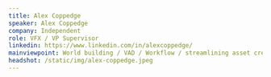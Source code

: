 ```yaml
---
title: Alex Coppedge
speaker: Alex Coppedge
company: Independent
role: VFX / VP Supervisor
linkedin: https://www.linkedin.com/in/alexcoppedge/
mainviewpoint: World building / VAD / Workflow / streamlining asset creation
headshot: /static/img/alex-coppedge.jpeg
---
```

